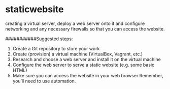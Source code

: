 # staticwebsite

creating a virtual server, deploy a web server onto it and configure networking and any necessary firewalls so that you can access the website.

###########Suggested steps:

1) Create a Git repository to store your work
2) Create (provision) a virtual machine (VirtualBox, Vagrant, etc.)
3) Research and choose a web server and install it on the virtual machine
4) Configure the web server to serve a static website (e.g. some basic HTML)
5) Make sure you can access the website in your web browser
Remember, you’ll need to use automation.
